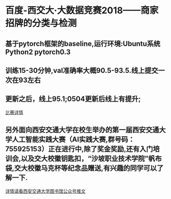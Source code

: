 百度-西交大·大数据竞赛2018——商家招牌的分类与检测
=========================================
基于pytorch框架的baseline,运行环境:Ubuntu系统 Python2 pytorch0.3
-----------------------------------------------------------
训练15-30分钟,val准确率大概90.5-93.5.线上提交一次在93左右
----------------------------------------------------------------------------------
更新之后，线上95.1;0504更新后线上有提升;
----------------------------------------------------------------------------------
[比赛详情](http://dianshi.baidu.com/gemstone/competitions/detail?raceId=17)

另外面向西安交通大学在校生举办的第一届西安交通大学人工智能实践大赛（AI实践大赛,群号码：755925153）正在进行中,除了奖金奖励,还有入门培训会,以及交大校徽钥匙扣，“沙坡职业技术学院”帆布袋,交大校徽马克杯等纪念品赠送,有兴趣的同学可以了解一下.
-----------------------------------------------------------------------
[详情请看西安交通大学图书馆公众号推文](https://mp.weixin.qq.com/s?__biz=MjM5NTg3MzI0Mw==&mid=2652848539&idx=1&sn=4a9f295c8164e4cb5da6983ea309ca67&chksm=bd1a092f8a6d8039c35574d778dc44c74c64dbe616aeb33438ec6622324bd55faf700a1310c2&mpshare=1&scene=1&srcid=0502KfSIhXfGDLHsUViAuslj&pass_ticket=5zMXwPoYNK%2FyREdfSH%2Bz5xuDtoyjNkiJihUXz%2FgNqyq9sqwmcTSczejhoa8byIzN#rd)  
